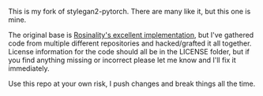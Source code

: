This is my fork of stylegan2-pytorch. There are many like it, but this one is mine.

The original base is [Rosinality's excellent implementation](https://github.com/rosinality/stylegan2-pytorch), but I've gathered code from multiple different repositories and hacked/grafted it all together. License information for the code should all be in the LICENSE folder, but if you find anything missing or incorrect please let me know and I'll fix it immediately.

Use this repo at your own risk, I push changes and break things all the time.
